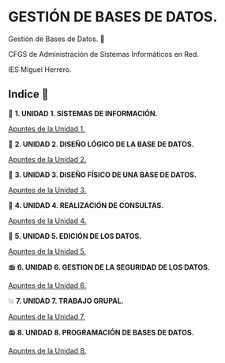 # GESTIÓN DE BASES DE DATOS.

Gestión de Bases de Datos. 🐉

CFGS de Administración de Sistemas Informáticos en Red.

IES Miguel Herrero.


## Indice 🚀

💾 **1. UNIDAD 1. SISTEMAS DE INFORMACIÓN.**

  [Apuntes de la Unidad 1.](Tema1/Apuntes.md)
  

🎥 **2. UNIDAD 2. DISEÑO LÓGICO DE LA BASE DE DATOS.**
  
  [Apuntes de la Unidad 2.](Tema2/Apuntes.md)

📱 **3. UNIDAD 3. DISEÑO FÍSICO DE UNA BASE DE DATOS.**
  
  [Apuntes de la Unidad 3.](Tema3/Apuntes.md)

📡  **4. UNIDAD 4. REALIZACIÓN DE CONSULTAS.**
  
  [Apuntes de la Unidad 4.](Tema4/Apuntes.md)

📀 **5. UNIDAD 5. EDICIÓN DE LOS DATOS.**
  
  [Apuntes de la Unidad 5.](Tema5/Apuntes.md)

📻 **6. UNIDAD 6. GESTION DE LA SEGURIDAD DE LOS DATOS.**

  [Apuntes de la Unidad 6.](Tema6/Apuntes.md)

💥 **7. UNIDAD 7. TRABAJO GRUPAL.**

  [Apuntes de la Unidad 7.](Tema7/Apuntes.md)

📻 **8. UNIDAD 8. PROGRAMACIÓN DE BASES DE DATOS.**

  [Apuntes de la Unidad 8.](Tema8/Apuntes.md)